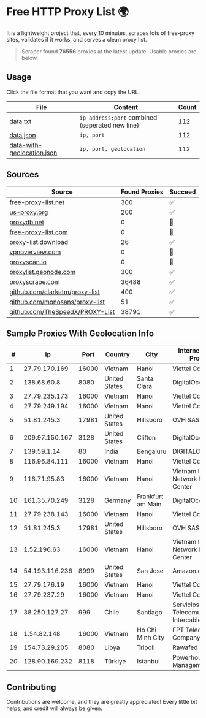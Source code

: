 
# Free HTTP Proxy List 🌍

It is a lightweight project that, every 10 minutes, scrapes lots of free-proxy sites, validates if it works, and serves a clean proxy list.


> Scraper found **76556** proxies at the latest update. Usable proxies are below.

## Usage

Click the file format that you want and copy the URL.


|File|Content|Count|
|----|-------|-----|
|[data.txt](https://raw.githubusercontent.com/themiralay/Proxy-List-World/master/data.txt)|`ip_address:port` combined (seperated new line)|112|
|[data.json](https://raw.githubusercontent.com/themiralay/Proxy-List-World/master/data.json)|`ip, port`|112|
|[data-with-geolocation.json](https://raw.githubusercontent.com/themiralay/Proxy-List-World/master/data-with-geolocation.json)|`ip, port, geolocation`|112|

## Sources

|Source|Found Proxies|Succeed|
|------|-------------|-------|
|[free-proxy-list.net](https://free-proxy-list.net)|300|✅|
|[us-proxy.org](https://www.us-proxy.org)|200|✅|
|[proxydb.net](http://proxydb.net)|0|🚫|
|[free-proxy-list.com](https://free-proxy-list.com/?page=&port=&type%5B%5D=http&type%5B%5D=https&up_time=0&search=Search)|0|🚫|
|[proxy-list.download](https://www.proxy-list.download/HTTP)|26|✅|
|[vpnoverview.com](https://vpnoverview.com/privacy/anonymous-browsing/free-proxy-servers)|0|🚫|
|[proxyscan.io](https://www.proxyscan.io)|0|🚫|
|[proxylist.geonode.com](https://proxylist.geonode.com/api/proxy-list?limit=300&page=1&sort_by=lastChecked&sort_type=desc&protocols=http,https)|300|✅|
|[proxyscrape.com](https://api.proxyscrape.com/v2/?request=displayproxies&protocol=http&timeout=10000&country=all&ssl=all&anonymity=all)|36488|✅|
|[github.com/clarketm/proxy-list](https://raw.githubusercontent.com/clarketm/proxy-list/master/proxy-list-raw.txt)|400|✅|
|[github.com/monosans/proxy-list](https://raw.githubusercontent.com/monosans/proxy-list/main/proxies/http.txt)|51|✅|
|[github.com/TheSpeedX/PROXY-List](https://raw.githubusercontent.com/TheSpeedX/PROXY-List/master/http.txt)|38791|✅|


## Sample Proxies With Geolocation Info

|#|Ip|Port|Country|City|Internet Service Provider|
|-|--|----|-------|----|-------------------------|
|1|27.79.170.169|16000|Vietnam|Hanoi|Viettel Corporation|
|2|138.68.60.8|8080|United States|Santa Clara|DigitalOcean, LLC|
|3|27.79.235.173|16000|Vietnam|Hanoi|Viettel Corporation|
|4|27.79.249.194|16000|Vietnam|Hanoi|Viettel Corporation|
|5|51.81.245.3|17981|United States|Hillsboro|OVH SAS|
|6|209.97.150.167|3128|United States|Clifton|DigitalOcean, LLC|
|7|139.59.1.14|80|India|Bengaluru|DIGITALOCEAN|
|8|116.96.84.111|16000|Vietnam|Hanoi|Viettel Corporation|
|9|118.71.95.83|16000|Vietnam|Hanoi|Vietnam Internet Network Information Center|
|10|161.35.70.249|3128|Germany|Frankfurt am Main|DigitalOcean, LLC|
|11|27.79.238.143|16000|Vietnam|Hanoi|Viettel Corporation|
|12|51.81.245.3|17981|United States|Hillsboro|OVH SAS|
|13|1.52.196.63|16000|Vietnam|Hanoi|Vietnam Internet Network Information Center|
|14|54.193.116.236|8999|United States|San Jose|Amazon.com, Inc.|
|15|27.79.176.19|16000|Vietnam|Hanoi|Viettel Corporation|
|16|27.79.237.29|16000|Vietnam|Hanoi|Viettel Corporation|
|17|38.250.127.27|999|Chile|Santiago|Servicios De Telecomunicaciones Intercable Ltda.|
|18|1.54.82.148|16000|Vietnam|Ho Chi Minh City|FPT Telecom Company|
|19|154.73.29.205|8080|Libya|Tripoli|Rawafed|
|20|128.90.169.232|8118|Türkiye|Istanbul|Powerhouse Management, Inc.|



## Contributing

Contributions are welcome, and they are greatly appreciated! Every
little bit helps, and credit will always be given.

